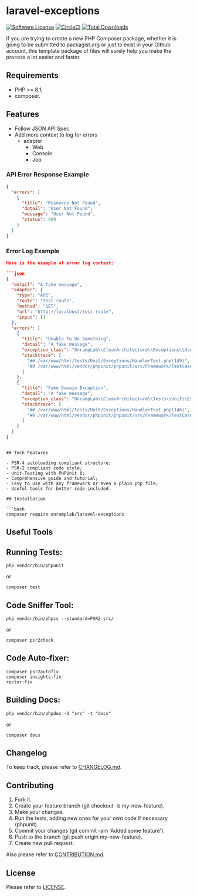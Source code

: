 # laravel-exceptions

[![Software License](https://img.shields.io/badge/license-MIT-brightgreen.svg?style=flat-square)](LICENSE.md)
[![CircleCI](https://circleci.com/gh/OnrampLab/laravel-exceptions.svg?style=shield)](https://circleci.com/gh/OnrampLab/laravel-exceptions)
[![Total Downloads](https://img.shields.io/packagist/dt/onramplab/laravel-exceptions.svg?style=flat-square)](https://packagist.org/packages/onramplab/laravel-exceptions)

If you are trying to create a new PHP Composer package, whether it is going to be submitted to packagist.org or just to exist in your Github account, this template package of files will surely help you make the process a lot easier and faster.

## Requirements

- PHP >= 8.1;
- composer.

## Features

- Follow JSON API Spec
- Add more context to log for errors
  - adapter
    - Web
    - Console
    - Job

### API Error Response Example

```json
{
  "errors": [
    {
      "title": "Resource Not Found",
      "detail": "User Not Found",
      "message": "User Not Found",
      "status": 400
    }
  ]
}
```

### Error Log Example

```json
Here is the example of error log context:

```json
{
  "detail": "A fake message",
  "adapter": {
    "type": "API",
    "route": "test-route",
    "method": "GET",
    "url": "http://localhost/test-route",
    "input": []
  },
  "errors": [
    {
      "title": "Unable To Do Something",
      "detail": "A fake message",
      "exception_class": "OnrampLab\\CleanArchitecture\\Exceptions\\UseCaseException",
      "stacktrace": [
        "## /var/www/html/tests/Unit/Exceptions/HandlerTest.php(149)",
        "#0 /var/www/html/vendor/phpunit/phpunit/src/Framework/TestCase.php(1548): OnrampLab\\CleanArchitecture\\Tests\\Unit\\Exceptions\\HandlerTest->handleUseCaseException2()"
      ]
    },
    {
      "title": "Fake Domain Exception",
      "detail": "A fake message",
      "exception_class": "OnrampLab\\CleanArchitecture\\Tests\\Unit\\Exceptions\\FakeDomainException",
      "stacktrace": [
        "## /var/www/html/tests/Unit/Exceptions/HandlerTest.php(146)",
        "#0 /var/www/html/vendor/phpunit/phpunit/src/Framework/TestCase.php(1548): OnrampLab\\CleanArchitecture\\Tests\\Unit\\Exceptions\\HandlerTest->handleUseCaseException2()"
      ]
    }
  ]
}

```
```

## Tech Features

- PSR-4 autoloading compliant structure;
- PSR-2 compliant code style;
- Unit-Testing with PHPUnit 6;
- Comprehensive guide and tutorial;
- Easy to use with any framework or even a plain php file;
- Useful tools for better code included.

## Installation

```bash
composer require onramplab/laravel-exceptions
```

## Useful Tools

## Running Tests:

    php vendor/bin/phpunit

 or

    composer test

## Code Sniffer Tool:

    php vendor/bin/phpcs --standard=PSR2 src/

 or

    composer psr2check

## Code Auto-fixer:

    composer psr2autofix
    composer insights:fix
    rector:fix

## Building Docs:

    php vendor/bin/phpdoc -d "src" -t "docs"

 or

    composer docs

## Changelog

To keep track, please refer to [CHANGELOG.md](https://github.com/Onramplab/laravel-exceptions/blob/master/CHANGELOG.md).

## Contributing

1. Fork it.
2. Create your feature branch (git checkout -b my-new-feature).
3. Make your changes.
4. Run the tests, adding new ones for your own code if necessary (phpunit).
5. Commit your changes (git commit -am 'Added some feature').
6. Push to the branch (git push origin my-new-feature).
7. Create new pull request.

Also please refer to [CONTRIBUTION.md](https://github.com/Onramplab/laravel-exceptions/blob/master/CONTRIBUTION.md).

## License

Please refer to [LICENSE](https://github.com/Onramplab/laravel-exceptions/blob/master/LICENSE).
